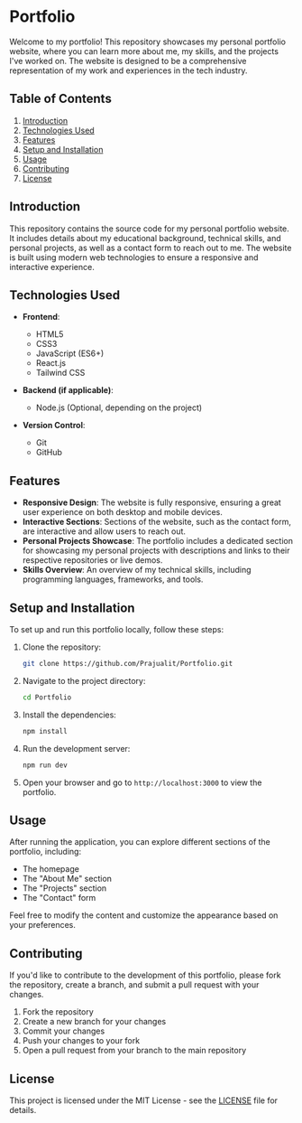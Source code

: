 
# Portfolio

Welcome to my portfolio! This repository showcases my personal portfolio website, where you can learn more about me, my skills, and the projects I've worked on. The website is designed to be a comprehensive representation of my work and experiences in the tech industry.

## Table of Contents

1. [Introduction](#introduction)
2. [Technologies Used](#technologies-used)
3. [Features](#features)
4. [Setup and Installation](#setup-and-installation)
5. [Usage](#usage)
6. [Contributing](#contributing)
7. [License](#license)

## Introduction

This repository contains the source code for my personal portfolio website. It includes details about my educational background, technical skills, and personal projects, as well as a contact form to reach out to me. The website is built using modern web technologies to ensure a responsive and interactive experience.

## Technologies Used

- **Frontend**: 
  - HTML5
  - CSS3
  - JavaScript (ES6+)
  - React.js
  - Tailwind CSS
  
- **Backend (if applicable)**:
  - Node.js (Optional, depending on the project)

- **Version Control**: 
  - Git
  - GitHub

## Features

- **Responsive Design**: The website is fully responsive, ensuring a great user experience on both desktop and mobile devices.
- **Interactive Sections**: Sections of the website, such as the contact form, are interactive and allow users to reach out.
- **Personal Projects Showcase**: The portfolio includes a dedicated section for showcasing my personal projects with descriptions and links to their respective repositories or live demos.
- **Skills Overview**: An overview of my technical skills, including programming languages, frameworks, and tools.

## Setup and Installation

To set up and run this portfolio locally, follow these steps:

1. Clone the repository:
   ```bash
   git clone https://github.com/Prajualit/Portfolio.git
   ```

2. Navigate to the project directory:
   ```bash
   cd Portfolio
   ```

3. Install the dependencies:
   ```bash
   npm install
   ```

4. Run the development server:
   ```bash
   npm run dev
   ```

5. Open your browser and go to `http://localhost:3000` to view the portfolio.

## Usage

After running the application, you can explore different sections of the portfolio, including:
- The homepage
- The "About Me" section
- The "Projects" section
- The "Contact" form

Feel free to modify the content and customize the appearance based on your preferences.

## Contributing

If you'd like to contribute to the development of this portfolio, please fork the repository, create a branch, and submit a pull request with your changes.

1. Fork the repository
2. Create a new branch for your changes
3. Commit your changes
4. Push your changes to your fork
5. Open a pull request from your branch to the main repository

## License

This project is licensed under the MIT License - see the [LICENSE](LICENSE) file for details.
